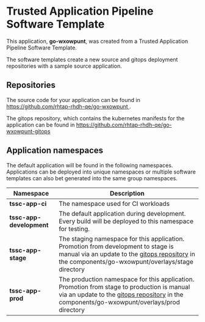 # Trusted Application Pipeline Software Template

This application, **go-wxowpunt**, was created from a Trusted Application Pipeline Software Template.

The software templates create a new source and gitops deployment repositories with a sample source application. 

## Repositories

The source code for your application can be found in [https://github.com/rhtap-rhdh-qe/go-wxowpunt ](https://github.com/rhtap-rhdh-qe/go-wxowpunt ).
 
The gitops repository, which contains the kubernetes manifests for the application can be found in 
[https://github.com/rhtap-rhdh-qe/go-wxowpunt-gitops ](https://github.com/rhtap-rhdh-qe/go-wxowpunt-gitops ) 

## Application namespaces 

The default application will be found in the following namespaces. Applications can be deployed into unique namespaces or multiple software templates can also bet generated into the same group namespaces.  

|  Namespace   |  Description   |  
| -------- | -------- |
| **tssc-app-ci** | The namespace used for CI workloads |
| **tssc-app-development** | The default application during development. Every build will be deployed to this namespace for testing. |
| **tssc-app-stage** | The staging namespace for this application. Promotion from development to stage is manual via an update to the [gitops repository](https://github.com/rhtap-rhdh-qe/go-wxowpunt-gitops ) in the components/go-wxowpunt/overlays/stage directory |
| **tssc-app-prod** | The production namespace for this application. Promotion from stage to production is manual via an update to the [gitops repository](https://github.com/rhtap-rhdh-qe/go-wxowpunt-gitops ) in the components/go-wxowpunt/overlays/prod directory |